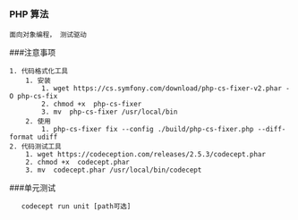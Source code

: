 ### PHP 算法
    面向对象编程， 测试驱动
    
###注意事项
    
    1. 代码格式化工具
        1. 安装
            1. wget https://cs.symfony.com/download/php-cs-fixer-v2.phar -O php-cs-fix
            2. chmod +x  php-cs-fixer
            3. mv  php-cs-fixer /usr/local/bin
        2. 使用
            1. php-cs-fixer fix --config ./build/php-cs-fixer.php --diff-format udiff
    2. 代码测试工具
        1. wget https://codeception.com/releases/2.5.3/codecept.phar
        2. chmod +x  codecept.phar 
        3. mv  codecept.phar /usr/local/bin/codecept
###单元测试

       codecept run unit [path可选]

